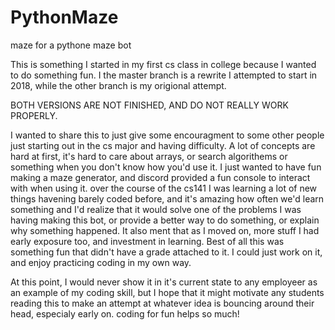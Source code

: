 # PythonMaze
maze for a pythone maze bot

This is something I started in my first cs class in college because I wanted to do something fun. I the master branch is a rewrite I attempted to start in 2018, while the other branch is my origional attempt. 

BOTH VERSIONS ARE NOT FINISHED, AND DO NOT REALLY WORK PROPERLY. 

I wanted to share this to just give some encouragment to some other people just starting out in the cs major and having difficulty. A lot of concepts are hard at first, it's hard to care about arrays, or search algorithems or something when you don't know how you'd use it. I just wanted to have fun making a maze generator, and discord provided a fun console to interact with when using it. over the course of the cs141 I was learning a lot of new things havening barely coded before, and it's amazing how often we'd learn something and I'd realize that it would solve one of the problems I was having making this bot, or provide a better way to do something, or explain why something happened. It also ment that as I moved on, more stuff I had early exposure too, and investment in learning. Best of all this was something fun that didn't have a grade attached to it. I could just work on it, and enjoy practicing coding in my own way. 

At this point, I would never show it in it's current state to any employeer as an example of my coding skill, but I hope that it might motivate any students reading this to make an attempt at whatever idea is bouncing around their head, especialy early on. coding for fun helps so much!
